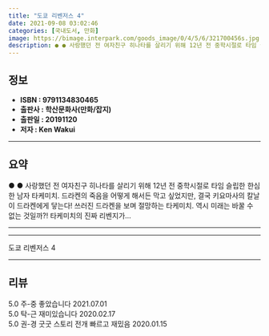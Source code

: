 ```yaml
---
title: "도쿄 리벤저스 4"
date: 2021-09-08 03:02:46
categories: [국내도서, 만화]
image: https://bimage.interpark.com/goods_image/0/4/5/6/321700456s.jpg
description: ● ● 사랑했던 전 여자친구 히나타를 살리기 위해 12년 전 중학시절로 타임 슬립한 한심한 남자 타케미치. 드라켄의 죽음을 어떻게 해서든 막고 싶었지만, 결국 키요마사의 칼날이 드라켄에게 닿는다! 쓰러진 드라켄을 보며 절망하는 타케미치. 역시 미래는 바꿀 수 없는 것일까?! 타케미치
---
```


## **정보**

- **ISBN : 9791134830465**
- **출판사 : 학산문화사(만화/잡지)**
- **출판일 : 20191120**
- **저자 : Ken Wakui**

------



## **요약**

●  ●  사랑했던 전 여자친구 히나타를 살리기 위해 12년 전 중학시절로 타임 슬립한 한심한 남자 타케미치. 드라켄의 죽음을 어떻게 해서든 막고 싶었지만, 결국 키요마사의 칼날이 드라켄에게 닿는다! 쓰러진 드라켄을 보며 절망하는 타케미치. 역시 미래는 바꿀 수 없는 것일까?! 타케미치의 진짜 리벤지가... 

------



------


도쿄 리벤저스 4 

------


## **리뷰** 

5.0 주-중 좋았습니다 2021.07.01 <br/>5.0 탁-근 재미있습니다 2020.02.17 <br/>5.0 권-경 굿굿 스토리 전개 빠르고 재밌음 2020.01.15 <br/>